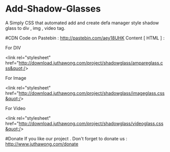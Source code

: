 # Add-Shadow-Glasses
A Simply CSS that automated add and create defa manager style shadow glass to div , img , video tag.

#CDN 
Code on Pastebin : http://pastebin.com/aey18UHK
Content [ HTML ] : 

For DIV

&lt;link rel=&quot;stylesheet&quot; href=&quot;http://download.juthawong.com/project/shadowglass/ampareglass.css&quot;/&gt;

For Image 

&lt;link rel=&quot;stylesheet&quot; href=&quot;http://download.juthawong.com/project/shadowglass/imageglass.css&quot;/&gt;

For Video

&lt;link rel=&quot;stylesheet&quot; href=&quot;http://download.juthawong.com/project/shadowglass/videoglass.css&quot;/&gt;

#Donate
If you like our project . Don't forget to donate us : http://www.juthawong.com/donate 
